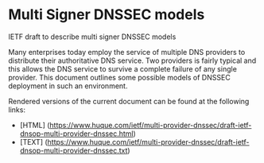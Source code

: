 # Multi Signer DNSSEC models
IETF draft to describe multi signer DNSSEC models


Many enterprises today employ the service of multiple DNS providers to
distribute their authoritative DNS service. Two providers is fairly
typical and this allows the DNS service to survive a complete failure
of any single provider. This document outlines some possible models of
DNSSEC deployment in such an environment.


Rendered versions of the current document can be found at the following links:

* [HTML] (https://www.huque.com/ietf/multi-provider-dnssec/draft-ietf-dnsop-multi-provider-dnssec.html)
* [TEXT] (https://www.huque.com/ietf/multi-provider-dnssec/draft-ietf-dnsop-multi-provider-dnssec.txt)
